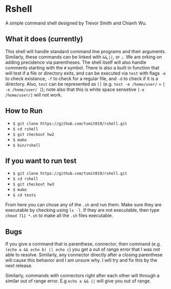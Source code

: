 # Rshell
A simple command shell designed by Trevor Smith and Chianh Wu.

## What it does (currently)
This shell will handle standard command line programs and their arguments. Similarly, these commands can be linked with `&&`,`||`, or `;`.
We are orking on adding precidence via parentheses. The shell itself will also handle comments starting with the `#` symbol. There is also a built
in function that will test if a file or directory exits, and can be executed via `test` with flags `-e` to check existance, `-f` to check for 
a regular file, and `-d` to check if it is a directory. Also, `test` can be represented as `[]` (e.g. `test -e /home/user/` = `[ -e /home/user/ ]`);
note also that this is white space sensetive `[-e /home/user/]` will not work.


## How to Run
- `$ git clone https://github.com/tsmit019/rshell.git`
- `$ cd rshell`
- `$ git checkout hw2`
- `$ make`
- `$ bin/rshell`

## If you want to run test
- `$ git clone https://github.com/tsmit019/rshell.git`
- `$ cd rshell`
- `$ git checkout hw3`
- `$ make`
- `$ cd tests`

From here you can chose any of the `.sh` and run them. Make sure they are executable by checking using `ls -l`. If they are not executable, then type `chmod 711 *.sh` to make all the `.sh` files executable. 


## Bugs
If you give a command that is parenthese, connector, then command (e.g. `(echo a && echo b) || echo c`) you get a out of range error that I was 
not able to resolve. Similarly, any connector directly after a closing parenthese will cause this behavior and I am unsure why. I will try and fix 
this by the next release. 

Similarly, commands with connectors right after each other will through a similar out of range error. E.g `echo a && ||` will give you out of range.

